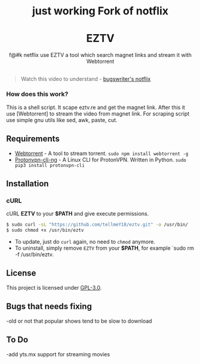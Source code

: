 <h1 align="center">just working Fork of notflix</h1>

<h1 align="center">EZTV</h1>
<p align="center">f@#k netflix use EZTV a tool which search magnet links and stream it with Webtorrent</p>

##

> Watch this video to understand - [bugswriter's notflix](https://youtu.be/FbE19_omaWY)

### How does this work?

This is a shell script. It scape eztv.re and get the magnet link.
After this it use [Webtorrent] to stream the video from magnet link.
For scraping script use simple gnu utils like sed, awk, paste, cut.

## Requirements

* [Webtorrent](https://github.com/webtorrent/webtorrent) - A tool to stream torrent. `sudo npm install webtorrent -g`
* [Protonvpn-cli-ng](https://github.com/ohdearaugustin/protonvpn-cli-ng) - A Linux CLI for ProtonVPN. Written in Python. `sudo pip3 install protonvpn-cli`
## Installation

### cURL
cURL **EZTV** to your **$PATH** and give execute permissions.

```sh
$ sudo curl -sL "https://github.com/tellmeY18/eztv.git" -o /usr/bin/
$ sudo chmod +x /usr/bin/eztv
```
- To update, just do `curl` again, no need to `chmod` anymore.
- To uninstall, simply remove `EZTV` from your **$PATH**, for example `sudo rm -f /usr/bin/eztv.

## License
This project is licensed under [GPL-3.0](https://raw.githubusercontent.com/Illumina/licenses/master/gpl-3.0.txt).

## Bugs that needs fixing
-old or not that popular shows tend to be slow to download

## To Do
-add yts.mx support for streaming movies
